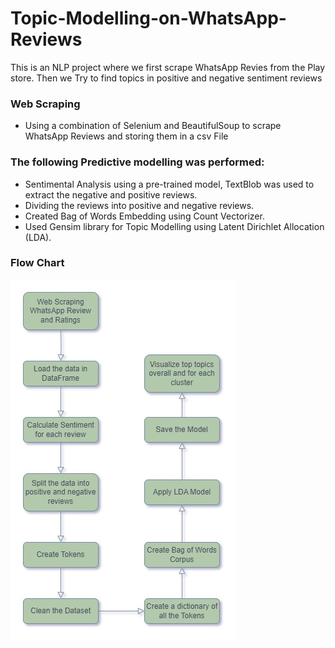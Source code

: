 # Topic-Modelling-on-WhatsApp-Reviews

This is an NLP project where we first scrape WhatsApp Revies from the Play store. Then we Try to find topics in positive and negative sentiment reviews

### Web Scraping

- Using a combination of Selenium and BeautifulSoup to scrape WhatsApp Reviews and storing them in a csv File


### The following Predictive modelling was performed:

- Sentimental Analysis using a pre-trained model, TextBlob was used to extract the negative and positive reviews.
- Dividing the reviews into positive and negative reviews.
- Created Bag of Words Embedding using Count Vectorizer.
- Used Gensim library for Topic Modelling using Latent Dirichlet Allocation (LDA).

### Flow Chart
![Flowchart1](Visualisations/Flowchart.jpg)



